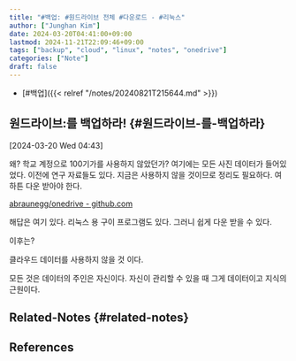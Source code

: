 ```yaml
---
title: "#백업: #원드라이브 전체 #다운로드 - #리눅스"
author: ["Junghan Kim"]
date: 2024-03-20T04:41:00+09:00
lastmod: 2024-11-21T22:09:46+09:00
tags: ["backup", "cloud", "linux", "notes", "onedrive"]
categories: ["Note"]
draft: false
---
```


-   [#백업]({{< relref "/notes/20240821T215644.md" >}})


## 원드라이브:를 백업하라! {#원드라이브-를-백업하라}

<span class="timestamp-wrapper"><span class="timestamp">[2024-03-20 Wed 04:43]</span></span>

왜? 학교 계정으로 100기가를 사용하지 않았던가? 여기에는 모든 사진 데이터가 들어있었다. 이전에 연구 자료들도 있다. 지금은 사용하지 않을 것이므로 정리도 필요하다. 여하튼 다운 받아야 한다.

[abraunegg/onedrive - github.com](https://github.com/abraunegg/onedrive)

해답은 여기 있다. 리눅스 용 구이 프로그램도 있다. 그러니 쉽게 다운 받을 수 있다.

이후는?

클라우드 데이터를 사용하지 않을 것 이다.

모든 것은 데이터의 주인은 자신이다. 자신이 관리할 수 있을 때 그게 데이터이고 지식의 근원이다.


## Related-Notes {#related-notes}

## References

<style>.csl-entry{text-indent: -1.5em; margin-left: 1.5em;}</style><div class="csl-bib-body">
</div>
